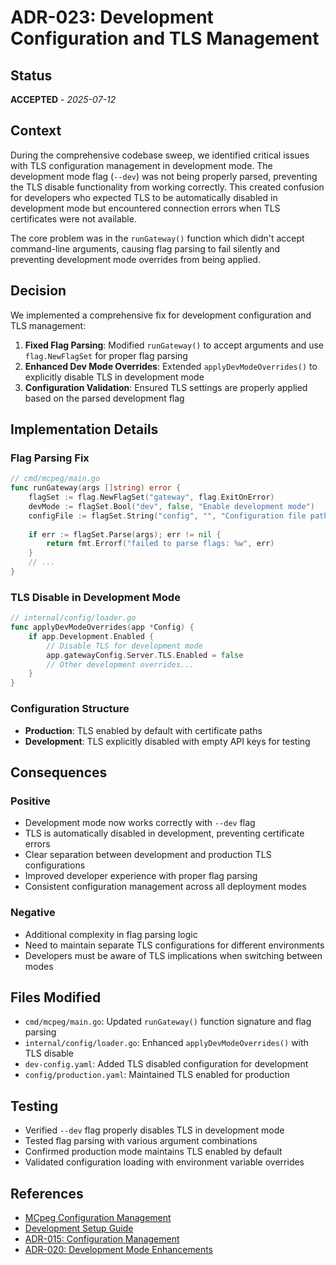 # ADR-023: Development Configuration and TLS Management

## Status
**ACCEPTED** - *2025-07-12*

## Context
During the comprehensive codebase sweep, we identified critical issues with TLS configuration management in development mode. The development mode flag (`--dev`) was not being properly parsed, preventing the TLS disable functionality from working correctly. This created confusion for developers who expected TLS to be automatically disabled in development mode but encountered connection errors when TLS certificates were not available.

The core problem was in the `runGateway()` function which didn't accept command-line arguments, causing flag parsing to fail silently and preventing development mode overrides from being applied.

## Decision
We implemented a comprehensive fix for development configuration and TLS management:

1. **Fixed Flag Parsing**: Modified `runGateway()` to accept arguments and use `flag.NewFlagSet` for proper flag parsing
2. **Enhanced Dev Mode Overrides**: Extended `applyDevModeOverrides()` to explicitly disable TLS in development mode
3. **Configuration Validation**: Ensured TLS settings are properly applied based on the parsed development flag

## Implementation Details

### Flag Parsing Fix
```go
// cmd/mcpeg/main.go
func runGateway(args []string) error {
    flagSet := flag.NewFlagSet("gateway", flag.ExitOnError)
    devMode := flagSet.Bool("dev", false, "Enable development mode")
    configFile := flagSet.String("config", "", "Configuration file path")
    
    if err := flagSet.Parse(args); err != nil {
        return fmt.Errorf("failed to parse flags: %w", err)
    }
    // ...
}
```

### TLS Disable in Development Mode
```go
// internal/config/loader.go
func applyDevModeOverrides(app *Config) {
    if app.Development.Enabled {
        // Disable TLS for development mode
        app.gatewayConfig.Server.TLS.Enabled = false
        // Other development overrides...
    }
}
```

### Configuration Structure
- **Production**: TLS enabled by default with certificate paths
- **Development**: TLS explicitly disabled with empty API keys for testing

## Consequences

### Positive
- Development mode now works correctly with `--dev` flag
- TLS is automatically disabled in development, preventing certificate errors
- Clear separation between development and production TLS configurations
- Improved developer experience with proper flag parsing
- Consistent configuration management across all deployment modes

### Negative
- Additional complexity in flag parsing logic
- Need to maintain separate TLS configurations for different environments
- Developers must be aware of TLS implications when switching between modes

## Files Modified
- `cmd/mcpeg/main.go`: Updated `runGateway()` function signature and flag parsing
- `internal/config/loader.go`: Enhanced `applyDevModeOverrides()` with TLS disable
- `dev-config.yaml`: Added TLS disabled configuration for development
- `config/production.yaml`: Maintained TLS enabled for production

## Testing
- Verified `--dev` flag properly disables TLS in development mode
- Tested flag parsing with various argument combinations
- Confirmed production mode maintains TLS enabled by default
- Validated configuration loading with environment variable overrides

## References
- [MCpeg Configuration Management](../configuration.md)
- [Development Setup Guide](../development.md)
- [ADR-015: Configuration Management](ADR-015-Configuration-Management.md)
- [ADR-020: Development Mode Enhancements](ADR-020-Development-Mode-Enhancements.md)